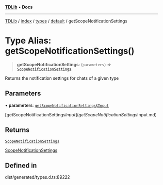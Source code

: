 [**TDLib**](../../../../../../README.md) • **Docs**

***

[TDLib](../../../../../../modules.md) / [index](../../../../../README.md) / [types](../../../README.md) / [default](../README.md) / getScopeNotificationSettings

# Type Alias: getScopeNotificationSettings()

> **getScopeNotificationSettings**: (`parameters`) => [`ScopeNotificationSettings`](ScopeNotificationSettings-1.md)

Returns the notification settings for chats of a given type

## Parameters

• **parameters**: [`getScopeNotificationSettings$Input`](getScopeNotificationSettings$Input.md)

[getScopeNotificationSettings$Input](getScopeNotificationSettings$Input.md)

## Returns

[`ScopeNotificationSettings`](ScopeNotificationSettings-1.md)

[ScopeNotificationSettings](ScopeNotificationSettings-1.md)

## Defined in

dist/generated/types.d.ts:89222
